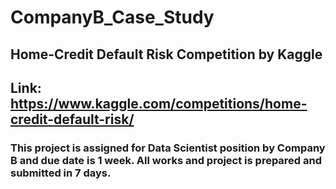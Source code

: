 # CompanyB_Case_Study
## Home-Credit Default Risk Competition by Kaggle
## Link: <https://www.kaggle.com/competitions/home-credit-default-risk/>
### This project is assigned for Data Scientist position by Company B and due date is 1 week. All works and project is prepared and submitted in 7 days.


